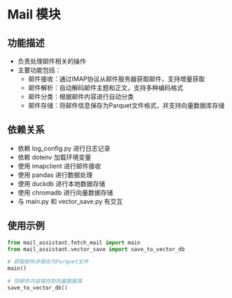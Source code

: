 # Mail 模块

## 功能描述

- 负责处理邮件相关的操作
- 主要功能包括：
  - 邮件接收：通过IMAP协议从邮件服务器获取邮件，支持增量获取
  - 邮件解析：自动解码邮件主题和正文，支持多种编码格式
  - 邮件分类：根据邮件内容进行自动分类
  - 邮件存储：将邮件信息保存为Parquet文件格式，并支持向量数据库存储

## 依赖关系

- 依赖 log_config.py 进行日志记录
- 依赖 dotenv 加载环境变量
- 使用 imapclient 进行邮件接收
- 使用 pandas 进行数据处理
- 使用 duckdb 进行本地数据存储
- 使用 chromadb 进行向量数据存储
- 与 main.py 和 vector_save.py 有交互

## 使用示例

```python
from mail_assistant.fetch_mail import main
from mail_assistant.vector_save import save_to_vector_db

# 获取邮件并保存为Parquet文件
main()

# 将邮件内容保存到向量数据库
save_to_vector_db()
```